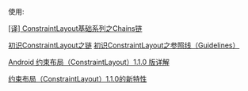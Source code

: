 使用:

[[译] ConstraintLayout基础系列之Chains链](https://biaomingzhong.github.io/2017/constraintlayout-basics-chains-2/)

[初识ConstraintLayout之链](https://donniesky.me/2017/09/01/ConstraintLayout-Chains/)
[初识ConstraintLayout之参照线（Guidelines）](https://donniesky.me/2017/09/01/ConstraintLayout-Guidelines/)

[Android 约束布局（ConstraintLayout）1.1.0 版详解](https://juejin.im/post/5adc8bd251882567236e58c1)

[约束布局（ConstraintLayout）1.1.0的新特性](https://juejin.im/entry/5ad8267f5188252eaf306908)